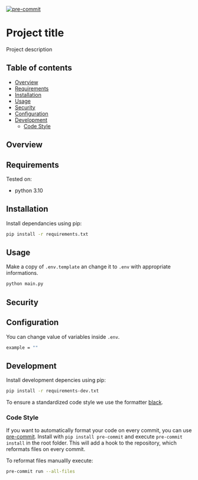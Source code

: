 [![pre-commit](https://img.shields.io/badge/pre--commit-enabled-brightgreen?logo=pre-commit)](https://github.com/pre-commit/pre-commit)

# Project title

Project description

## **Table of contents**
<!-- START doctoc generated TOC please keep comment here to allow auto update -->
<!-- DON'T EDIT THIS SECTION, INSTEAD RE-RUN doctoc TO UPDATE -->

- [Overview](#overview)
- [Requirements](#requirements)
- [Installation](#installation)
- [Usage](#usage)
- [Security](#security)
- [Configuration](#configuration)
- [Development](#development)
  - [Code Style](#code-style)

<!-- END doctoc generated TOC please keep comment here to allow auto update -->

## Overview

## Requirements

Tested on:

- python 3.10

## Installation

Install dependancies using pip:

```bash
pip install -r requirements.txt
```

## Usage

Make a copy of `.env.template` an change it to `.env` with appropriate informations.

```bash
python main.py
```

## Security

## Configuration

You can change value of variables inside `.env`.

```bash
example = ""
```

## Development

Install development depencies using pip:

```bash
pip install -r requirements-dev.txt
```

To ensure a standardized code style we use the formatter [black](https://github.com/ambv/black).

### Code Style

If you want to automatically format your code on every commit, you can use [pre-commit](https://pre-commit.com/).
Install with `pip install pre-commit` and
execute `pre-commit install` in the root folder.
This will add a hook to the repository, which reformats files on every commit.

To reformat files manuallly execute:

```bash
pre-commit run --all-files
```
